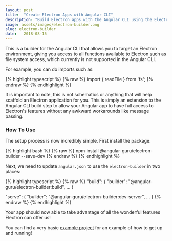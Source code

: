 ```yaml
---
layout: post
title:  "Create Electron Apps with Angular CLI"
description: "Build Electron apps with the Angular CLI using the Electron Build target!"
image: assets/images/electron-builder.png
slug: electron-builder
date:   2018-08-15
---
```



This is a builder for the Angular CLI that allows you to target an Electron environment, giving you access to all functions available to Electron such as file system access, which currently is not supported in the Angular CLI.

For example, you can do imports such as:

{% highlight typescript %}
{% raw %}
import { readFile } from 'fs';
{% endraw %}
{% endhighlight %}

It is important to note, this is not schematics or anything that will help scaffold an Electron application for you. This is simply an extension to the Angular CLI build step to allow your Angular app to have full access to Electron's features without any awkward workarounds like message passing.

### How To Use

The setup process is now incredibly simple. First install the package:

{% highlight bash %}
{% raw %}
npm install @angular-guru/electron-builder --save-dev
{% endraw %}
{% endhighlight %}

Next, we need to update `angular.json` to use the `electron-builder` in two places:

{% highlight typescript %}
{% raw %}
"build": {
    "builder": "@angular-guru/electron-builder:build",
    ...
}

"serve": {
    "builder": "@angular-guru/electron-builder:dev-server",
    ...
}
{% endraw %}
{% endhighlight %}

Your app should now able to take advantage of all the wonderful features Electron can offer us!

You can find a very basic [example project](https://github.com/angular-guru/electron-seed) for an example of how to get up and running!
